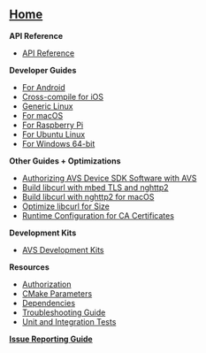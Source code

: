 ## [Home](https://github.com/alexa/avs-device-sdk/wiki)

**API Reference**
* [API Reference](https://alexa.github.io/avs-device-sdk/)

**Developer Guides**
* [For Android](https://github.com/alexa/avs-device-sdk/wiki/Android-Quick-Start-Guide)
* [Cross-compile for iOS](https://github.com/alexa/avs-device-sdk/wiki/How-to-cross-compile-the-AVS-Device-SDK-for-iOS)
* [Generic Linux](https://github.com/alexa/avs-device-sdk/wiki/Linux-Reference-Guide)  
* [For macOS](https://github.com/alexa/avs-device-sdk/wiki/macOS-Quick-Start-Guide)
* [For Raspberry Pi](https://github.com/alexa/avs-device-sdk/wiki/Raspberry-Pi-Quick-Start-Guide-with-Script)  
* [For Ubuntu Linux](https://github.com/alexa/avs-device-sdk/wiki/Ubuntu-Linux-Quick-Start-Guide)
* [For Windows 64-bit](https://github.com/alexa/avs-device-sdk/wiki/Windows-Quick-Start-Guide-with-Script)


**Other Guides + Optimizations**
* [Authorizing AVS Device SDK Software with AVS](https://github.com/alexa/avs-device-sdk/wiki/Authorizing-AVS-Device-SDK-Software-with-AVS)
* [Build libcurl with mbed TLS and nghttp2](https://github.com/alexa/alexa-client-sdk/wiki/Build-libcurl-with-mbed-TLS-and-nghttp2)  
* [Build libcurl with nghttp2 for macOS](https://github.com/alexa/alexa-client-sdk/wiki/How-to-build-libcurl-with-nghttp2-for-macos)
* [Optimize libcurl for Size](https://github.com/alexa/alexa-client-sdk/wiki/Optimize-libcurl)
* [Runtime Configuration for CA Certificates](https://github.com/alexa/avs-device-sdk/wiki/Runtime-Configuration-for-CA-Certificates)  

**Development Kits**
* [AVS Development Kits](https://developer.amazon.com/alexa-voice-service/dev-kits)

**Resources**
* [Authorization](https://github.com/alexa/avs-device-sdk/wiki/authorization)
* [CMake Parameters](https://github.com/alexa/avs-device-sdk/wiki/cmake-parameters)
* [Dependencies](https://github.com/alexa/avs-device-sdk/wiki/Dependencies)
* [Troubleshooting Guide](https://github.com/alexa/avs-device-sdk/wiki/Troubleshooting-Guide)
* [Unit and Integration Tests](https://github.com/alexa/avs-device-sdk/wiki/Unit-and-Integration-Tests)   

[**Issue Reporting Guide**](https://github.com/alexa/avs-device-sdk/wiki/Issue-Reporting-Guide)  